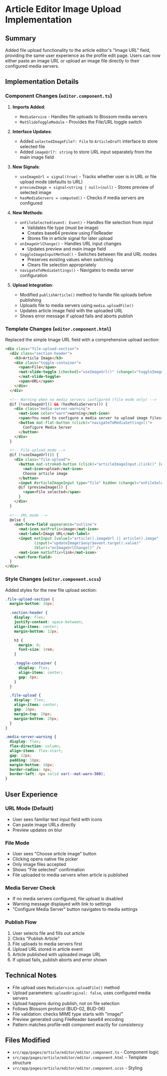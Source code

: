 # Article Editor Image Upload Implementation

## Summary
Added file upload functionality to the article editor's "Image URL" field, providing the same user experience as the profile edit page. Users can now either paste an image URL or upload an image file directly to their configured media servers.

## Implementation Details

### Component Changes (`editor.component.ts`)

1. **Imports Added**:
   - `MediaService` - Handles file uploads to Blossom media servers
   - `MatSlideToggleModule` - Provides the File/URL toggle switch

2. **Interface Updates**:
   - Added `selectedImageFile?: File` to `ArticleDraft` interface to store selected file
   - Added `imageUrl?: string` to store URL input separately from the main image field

3. **New Signals**:
   - `useImageUrl = signal(true)` - Tracks whether user is in URL or file upload mode (defaults to URL)
   - `previewImage = signal<string | null>(null)` - Stores preview of selected image
   - `hasMediaServers = computed()` - Checks if media servers are configured

4. **New Methods**:
   - `onFileSelected(event: Event)` - Handles file selection from input
     - Validates file type (must be image)
     - Creates base64 preview using FileReader
     - Stores file in article signal for later upload
   - `onImageUrlChange()` - Handles URL input changes
     - Updates preview and main image field
   - `toggleImageInputMethod()` - Switches between file and URL modes
     - Preserves existing values when switching
     - Clears file selection appropriately
   - `navigateToMediaSettings()` - Navigates to media server configuration

5. **Upload Integration**:
   - Modified `publishArticle()` method to handle file uploads before publishing
   - Uploads file to media servers using `media.uploadFile()`
   - Updates article image field with the uploaded URL
   - Shows error message if upload fails and aborts publish

### Template Changes (`editor.component.html`)

Replaced the simple Image URL field with a comprehensive upload section:

```html
<div class="file-upload-section">
  <div class="section-header">
    <h3>Article Image</h3>
    <div class="toggle-container">
      <span>File</span>
      <mat-slide-toggle [checked]="useImageUrl()" (change)="toggleImageInputMethod()">
      </mat-slide-toggle>
      <span>URL</span>
    </div>
  </div>

  <!-- Warning when no media servers configured (file mode only) -->
  @if (!useImageUrl() && !hasMediaServers()) {
    <div class="media-server-warning">
      <mat-icon color="warn">warning</mat-icon>
      <span>You need to configure a media server to upload image files</span>
      <button mat-flat-button (click)="navigateToMediaSettings()">
        Configure Media Server
      </button>
    </div>
  }

  <!-- File upload mode -->
  @if (!useImageUrl()) {
    <div class="file-upload">
      <button mat-stroked-button (click)="articleImageInput.click()" [disabled]="!hasMediaServers()">
        <mat-icon>upload</mat-icon>
        Choose article image
      </button>
      <input #articleImageInput type="file" hidden (change)="onFileSelected($event)" accept="image/*" />
      @if (previewImage()) {
        <span>File selected</span>
      }
    </div>
  }
  
  <!-- URL mode -->
  @else {
    <mat-form-field appearance="outline">
      <mat-icon matPrefix>image</mat-icon>
      <mat-label>Image URL</mat-label>
      <input matInput [value]="article().imageUrl || article().image"
             (input)="updateImage($any($event.target).value)"
             (blur)="onImageUrlChange()" />
      <mat-icon matSuffix>link</mat-icon>
    </mat-form-field>
  }
</div>
```

### Style Changes (`editor.component.scss`)

Added styles for the new file upload section:

```scss
.file-upload-section {
  margin-bottom: 16px;

  .section-header {
    display: flex;
    justify-content: space-between;
    align-items: center;
    margin-bottom: 12px;

    h3 {
      margin: 0;
      font-size: 1rem;
    }

    .toggle-container {
      display: flex;
      align-items: center;
      gap: 8px;
    }
  }

  .file-upload {
    display: flex;
    align-items: center;
    gap: 16px;
    margin-top: 20px;
    margin-bottom: 20px;
  }
}

.media-server-warning {
  display: flex;
  flex-direction: column;
  align-items: flex-start;
  gap: 12px;
  padding: 16px;
  margin-bottom: 16px;
  border-radius: 4px;
  border-left: 4px solid var(--mat-warn-500);
}
```

## User Experience

### URL Mode (Default)
- User sees familiar text input field with icons
- Can paste image URLs directly
- Preview updates on blur

### File Mode
- User sees "Choose article image" button
- Clicking opens native file picker
- Only image files accepted
- Shows "File selected" confirmation
- File uploaded to media servers when article is published

### Media Server Check
- If no media servers configured, file upload is disabled
- Warning message displayed with link to settings
- "Configure Media Server" button navigates to media settings

### Publish Flow
1. User selects file and fills out article
2. Clicks "Publish Article"
3. File uploads to media servers first
4. Upload URL stored in article event
5. Article published with uploaded image URL
6. If upload fails, publish aborts and error shown

## Technical Notes

- File upload uses `MediaService.uploadFile()` method
- Upload parameters: `uploadOriginal: false`, uses configured media servers
- Upload happens during publish, not on file selection
- Follows Blossom protocol (BUD-02, BUD-06)
- File validation: checks MIME type starts with "image/"
- Preview generated using FileReader base64 encoding
- Pattern matches profile-edit component exactly for consistency

## Files Modified

- `src/app/pages/article/editor/editor.component.ts` - Component logic
- `src/app/pages/article/editor/editor.component.html` - Template structure
- `src/app/pages/article/editor/editor.component.scss` - Styling

